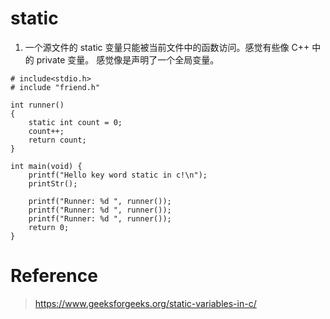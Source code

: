 # static

1. 一个源文件的 static 变量只能被当前文件中的函数访问。感觉有些像 C++ 中的 private 变量。
感觉像是声明了一个全局变量。

```
# include<stdio.h>
# include "friend.h"

int runner()
{
    static int count = 0;
    count++;
    return count;
}

int main(void) {
    printf("Hello key word static in c!\n");
    printStr();

    printf("Runner: %d ", runner());
    printf("Runner: %d ", runner());
    printf("Runner: %d ", runner());
    return 0;
}
```


# Reference
> https://www.geeksforgeeks.org/static-variables-in-c/
